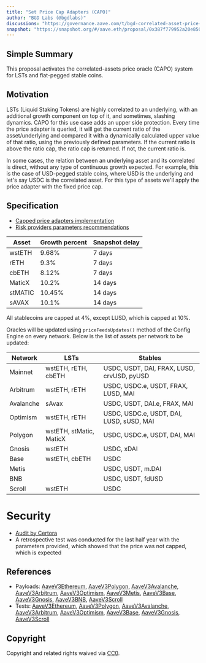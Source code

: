 ```yaml
---
title: "Set Price Cap Adapters (CAPO)"
author: "BGD Labs (@bgdlabs)"
discussions: "https://governance.aave.com/t/bgd-correlated-asset-price-oracle/16133"
snapshot: "https://snapshot.org/#/aave.eth/proposal/0x387f779952a20e850f941111ccf7aa49022ee35274fd219b9759c0ea240b72e1"
---
```


## Simple Summary

This proposal activates the correlated-assets price oracle (CAPO) system for LSTs and fiat-pegged stable coins.

## Motivation

LSTs (Liquid Staking Tokens) are highly correlated to an underlying, with an additional growth component on top of it, and sometimes, slashing dynamics. CAPO for this use case adds an upper side protection. Every time the price adapter is queried, it will get the current ratio of the asset/underlying and compared it with a dynamically calculated upper value of that ratio, using the previously defined parameters. If the current ratio is above the ratio cap, the ratio cap is returned. If not, the current ratio is.

In some cases, the relation between an underlying asset and its correlated is direct, without any type of continuous growth expected. For example, this is the case of USD-pegged stable coins, where USD is the underlying and let's say USDC is the correlated asset. For this type of assets we'll apply the price adapter with the fixed price cap.

## Specification

- [Capped price adapters implementation](https://github.com/bgd-labs/aave-capo)
- [Risk providers parameters recommendations](https://governance.aave.com/t/chaos-labs-correlated-asset-price-oracle-framework/16605/5)

| Asset   | Growth percent | Snapshot delay |
| ------- | -------------- | -------------- |
| wstETH  | 9.68%          | 7 days         |
| rETH    | 9.3%           | 7 days         |
| cbETH   | 8.12%          | 7 days         |
| MaticX  | 10.2%          | 14 days        |
| stMATIC | 10.45%         | 14 days        |
| sAVAX   | 10.1%          | 14 days        |

All stablecoins are capped at 4%, except LUSD, which is capped at 10%.

Oracles will be updated using `priceFeedsUpdates()` method of the Config Engine on every network. Below is the list of assets per network to be updated:

| Network   | LSTs                    | Stables                                    |
| --------- | ----------------------- | ------------------------------------------ |
| Mainnet   | wstETH, rETH, cbETH     | USDC, USDT, DAI, FRAX, LUSD, crvUSD, pyUSD |
| Arbitrum  | wstETH, rETH            | USDC, USDC.e, USDT, FRAX, LUSD, MAI        |
| Avalanche | sAvax                   | USDC, USDT, DAI.e, FRAX, MAI               |
| Optimism  | wstETH, rETH            | USDC, USDC.e, USDT, DAI, LUSD, sUSD, MAI   |
| Polygon   | wstETH, stMatic, MaticX | USDC, USDC.e, USDT, DAI, MAI               |
| Gnosis    | wstETH                  | USDC, xDAI                                 |
| Base      | wstETH, cbETH           | USDC                                       |
| Metis     |                         | USDC, USDT, m.DAI                          |
| BNB       |                         | USDC, USDT, fdUSD                          |
| Scroll    | wstETH                  | USDC                                       |

# Security

- [Audit by Certora](https://github.com/bgd-labs/aave-capo/blob/main/certora/CAPO%20report.pdf)
- A retrospective test was conducted for the last half year with the parameters provided, which showed that the price was not capped, which is expected

## References

- Payloads: [AaveV3Ethereum](https://github.com/bgd-labs/aave-capo/blob/main/src/contracts/payloads/AaveV3EthereumPayload.sol), [AaveV3Polygon](https://github.com/bgd-labs/aave-capo/blob/main/src/contracts/payloads/AaveV3PolygonPayload.sol), [AaveV3Avalanche](https://github.com/bgd-labs/aave-capo/blob/main/src/contracts/payloads/AaveV3AvalanchePayload.sol), [AaveV3Arbitrum](https://github.com/bgd-labs/aave-capo/blob/main/src/contracts/payloads/AaveV3ArbitrumPayload.sol), [AaveV3Optimism](https://github.com/bgd-labs/aave-capo/blob/main/src/contracts/payloads/AaveV3OptimismPayload.sol), [AaveV3Metis](https://github.com/bgd-labs/aave-capo/blob/main/src/contracts/payloads/AaveV3MetisPayload.sol), [AaveV3Base](https://github.com/bgd-labs/aave-capo/blob/main/src/contracts/payloads/AaveV3BasePayload.sol), [AaveV3Gnosis](https://github.com/bgd-labs/aave-capo/blob/main/src/contracts/payloads/AaveV3GnosisPayload.sol), [AaveV3BNB](https://github.com/bgd-labs/aave-capo/blob/main/src/contracts/payloads/AaveV3BNBPayload.sol), [AaveV3Scroll](https://github.com/bgd-labs/aave-capo/blob/main/src/contracts/payloads/AaveV3ScrollPayload.sol)
- Tests: [AaveV3Ethereum](https://github.com/bgd-labs/aave-capo/tree/main/tests/ethereum), [AaveV3Polygon](https://github.com/bgd-labs/aave-capo/tree/main/tests/polygon), [AaveV3Avalanche](https://github.com/bgd-labs/aave-capo/tree/main/tests/avalanche), [AaveV3Arbitrum](https://github.com/bgd-labs/aave-capo/tree/main/tests/arbitrum), [AaveV3Optimism](https://github.com/bgd-labs/aave-capo/tree/main/tests/optimism), [AaveV3Base](https://github.com/bgd-labs/aave-capo/tree/main/tests/base), [AaveV3Gnosis](https://github.com/bgd-labs/aave-capo/tree/main/tests/gnosis), [AaveV3Scroll](https://github.com/bgd-labs/aave-capo/tree/main/tests/scroll)

## Copyright

Copyright and related rights waived via [CC0](https://creativecommons.org/publicdomain/zero/1.0/).
